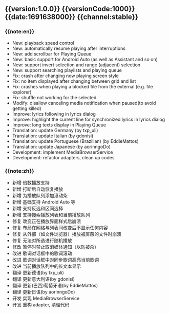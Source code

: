 ## {{version:1.0.0}} {{versionCode:1000}} {{date:1691638000}} {{channel:stable}}

### {{note:en}}
- New: playback speed control
- New: automatically resume playing after interruptions
- New: add scrollbar for Playing Queue
- New: basic support for Android Auto (as well as Assistant and so on)
- New: support invert selection and range (adjacent) selection
- New: support searching playlists and playing queue
- Fix: crash after changing now playing screen style
- Fix: no item displayed after changing between grid and list
- Fix: crashes when playing a blocked file from the external (e.g. file explorer)
- Fix: shuffle not working for the selected
- Modify: disallow canceling media notification when paused(to avoid getting killed)
- Improve: lyrics following in lyrics dialog
- Improve: highlight the current line for synchronized lyrics in lyrics dialog
- Improve: long texts display in Playing Queue
- Translation: update Germany (by txp_uli)
- Translation: update Italian (by gdonisi)
- Translation: update Portuguese (Brazilian) (by EddieMattos)
- Translation: update Japanese (by aorinngoDo)
- Development: implement MediaBrowserService
- Development: refactor adapters, clean up codes

### {{note:zh}}
- 新增 倍数播放支持
- 新增 打断后自动恢复播放
- 新增 为播放队列添加滚动条
- 新增 基础支持 Android Auto 等
- 新增 支持反选和区间选择
- 新增 支持搜索播放列表和当前播放队列
- 修复 改变正在播放界面样式后崩溃
- 修复 布局在网格与列表间改变后不显示任何内容
- 修复 从外部（如文件浏览器）播放被屏蔽的文件时崩溃
- 修复 无法对所选进行随机播放
- 修改 暂停时禁止取消媒体通知（以防被杀）
- 改进 歌词对话框中的歌词滚动
- 改进 歌词对话框中对同步歌词高亮当前歌词
- 改进 当前播放队列中的长文本显示
- 翻译 更新德语(by txp_uli)
- 翻译 更新意大利语(by gdonisi)
- 翻译 更新(巴西)葡萄牙语(by EddieMattos)
- 翻译 更新日语(by aorinngoDo)
- 开发 实现 MediaBrowserService
- 开发 重构 adapter, 清理代码